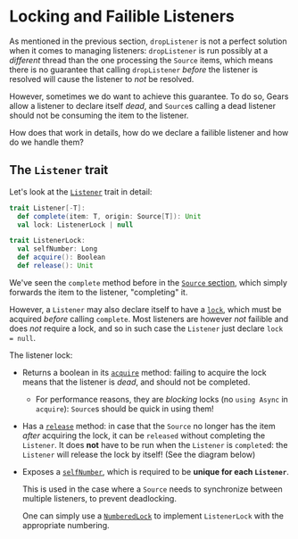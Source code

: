 # Locking and Failible Listeners

As mentioned in the previous section, `dropListener` is not a perfect solution when it comes
to managing listeners:
`dropListener` is run possibly at a *different* thread than the one processing the `Source` items,
which means there is no guarantee that calling `dropListener` *before* the listener is resolved
will cause the listener to _not_ be resolved.

However, sometimes we do want to achieve this guarantee.
To do so, Gears allow a listener to declare itself _dead_, and `Source`s calling a dead listener
should not be consuming the item to the listener.

How does that work in details, how do we declare a failible listener and how do we handle them?

## The `Listener` trait

Let's look at the [`Listener`](https://lampepfl.github.io/gears/api/gears/async/Listener.html) trait in detail:

```scala
trait Listener[-T]:
  def complete(item: T, origin: Source[T]): Unit
  val lock: ListenerLock | null

trait ListenerLock:
  val selfNumber: Long
  def acquire(): Boolean
  def release(): Unit
```

We've seen the `complete` method before in the [`Source` section](./sources.md), which simply
forwards the item to the listener, "completing" it.

However, a `Listener` may also declare itself to have a [`lock`](https://lampepfl.github.io/gears/api/gears/async/Listener.html#lock-0),
which must be acquired _before_ calling `complete`.
Most listeners are however _not_ failible and does _not_ require a lock, and so in such case the `Listener`
just declare `lock = null`.

The listener lock:
- Returns a boolean in its [`acquire`](https://lampepfl.github.io/gears/api/gears/async/Listener$$ListenerLock.html#acquire-fffff760) method:
  failing to acquire the lock means that the listener is _dead_, and should not be completed.
  - For performance reasons, they are *blocking* locks (no `using Async` in `acquire`): `Source`s should be quick in using them!
- Has a [`release`](https://lampepfl.github.io/gears/api/gears/async/Listener$$ListenerLock.html#release-94c) method:
  in case that the `Source` no longer has the item *after* acquiring the lock, it can be `released` without completing the `Listener`.
  It does **not** have to be run when the `Listener` is `complete`d: the `Listener` will release the lock by itself! (See the diagram below)
- Exposes a [`selfNumber`](https://lampepfl.github.io/gears/api/gears/async/Listener$$ListenerLock.html#selfNumber-0), which is required
  to be **unique for each `Listener`**.

  This is used in the case where a `Source` needs to synchronize between multiple listeners, to prevent deadlocking.

  One can simply use a [`NumberedLock`](https://lampepfl.github.io/gears/api/gears/async/Listener$$NumberedLock.html) to implement
  `ListenerLock` with the appropriate numbering.

